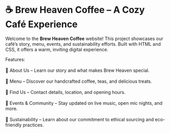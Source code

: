 # ☕ Brew Heaven Coffee – A Cozy Café Experience  

Welcome to the **Brew Heaven Coffee** website! This project showcases our café’s story, menu, events, and sustainability efforts. Built with HTML and CSS, it offers a warm, inviting digital experience.  

 Features:<br><br>
🏡 About Us – Learn our story and what makes Brew Heaven special. <br><br>
📜 Menu – Discover our handcrafted coffee, teas, and delicious treats.<br><br>
📍 Find Us – Contact details, location, and opening hours.<br><br>
🎉 Events & Community – Stay updated on live music, open mic nights, and more.<br><br>
🌿 Sustainability – Learn about our commitment to ethical sourcing and eco-friendly practices.











